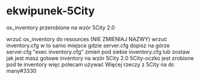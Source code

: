 # ekwipunek-5City
ox_inventory przerobione na wzór 5City 2.0

wrzuć ox_inventory do resources (NIE ZMIENIAJ NAZWY)
wrzuć inventory.cfg w to samo miejsce gdzie server.cfg
dopisz na górze server.cfg "exec inventory.cfg"
zmień pod siebie inventory.cfg lub zostaw jak jest
masz gotowe inventory na wzór 5City 2.0
5City-oczko jest zrobione pod te inventory więc polecam używać
Więcej rzeczy z 5City na dc many#3330
